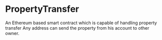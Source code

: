 # PropertyTransfer 
An Ethereum based smart contract which is capable of handling property transfer
Any address can send the property from his account to other owner. 
